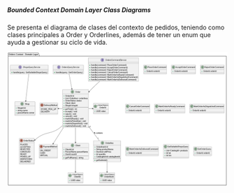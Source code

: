 <h5 id="orders-class-diagram">Bounded Context Domain Layer Class Diagrams</h5>

Se presenta el diagrama de clases del contexto de pedidos, teniendo como clases principales a Order y Orderlines, además de tener un enum que ayuda a gestionar su ciclo de vida.

<img src="../../../../../img/tactical-design/orders/class.png" alt="Orders class diagram">